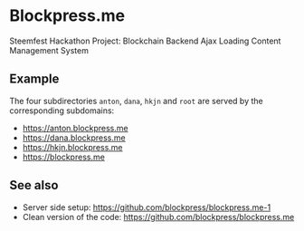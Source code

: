 # Blockpress.me
Steemfest Hackathon Project: Blockchain Backend Ajax Loading Content Management System

## Example
The four subdirectories `anton`, `dana`, `hkjn` and `root` are served by the corresponding
subdomains:

- https://anton.blockpress.me
- https://dana.blockpress.me
- https://hkjn.blockpress.me
- https://blockpress.me

## See also
* Server side setup: https://github.com/blockpress/blockpress.me-1
* Clean version of the code: https://github.com/blockpress/blockpress.me
